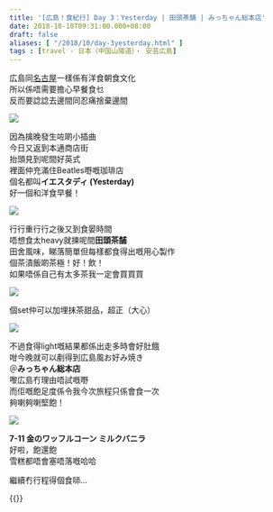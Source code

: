 ```yaml
---
title: '[広島！食紀行] Day 3：Yesterday | 田頭茶舗 | みっちゃん総本店'
date: 2018-10-10T09:31:00.000+08:00
draft: false
aliases: [ "/2018/10/day-3yesterday.html" ]
tags : [travel - 日本（中国山陽道）・ 安芸広島]
---
```


広島同[名古屋](https://www.hidie.net/2015/11/go-go-nagoya8d7n.html)一樣係有洋食朝食文化  
所以係唔需要擔心早餐食乜  
反而要諗諗去邊間同忍痛捨棄邊間  

![](https://c2.staticflickr.com/2/1946/44242247215_261b2576ac_z.jpg)

因為擒晚發生咗啲小插曲  
今日又返到本通商店街  
抬頭見到呢間好英式  
裡面仲充滿住Beatles嘢嘅珈琲店  
個名都叫**イエスタディ (Yesterday)**  
好一個和洋食早餐！  

![](https://c2.staticflickr.com/2/1951/45105070022_a31597b06b_z.jpg)

行行重行行之後又到食晏時間  
唔想食太heavy就揀呢間**田頭茶舗**  
田舍風味，睇落簡單但每樣都食得出嘅用心製作  
個茶漬飯啲茶極！好！飲！  
如果唔係自己有太多茶我一定會買買買  

![](https://c2.staticflickr.com/2/1946/31280583748_eb7d80ebcf_z.jpg)

個set仲可以加埋抹茶甜品，超正（大心）  

![](/images/hiroshima3.jpg)

不過食得light嘅結果都係出走多時會好肚餓  
咁今晚就可以剷得到広島風お好み焼き  
＠**みっちゃん総本店**  
嚟広島冇理由唔試嘅嘢  
而佢嘅飽足度係令我今次旅程只係會食一次  
夠喇夠喇堅飽！  

![](https://c2.staticflickr.com/2/1909/44242247945_4192a7af41_z.jpg)

**7-11 金のワッフルコーン ミルクバニラ**  
好啦，飽還飽  
雪糕都唔會塞唔落嘅哈哈  
  
  
繼續冇行程得個食𠻹...  
  

{{<hiroshima>}}  
